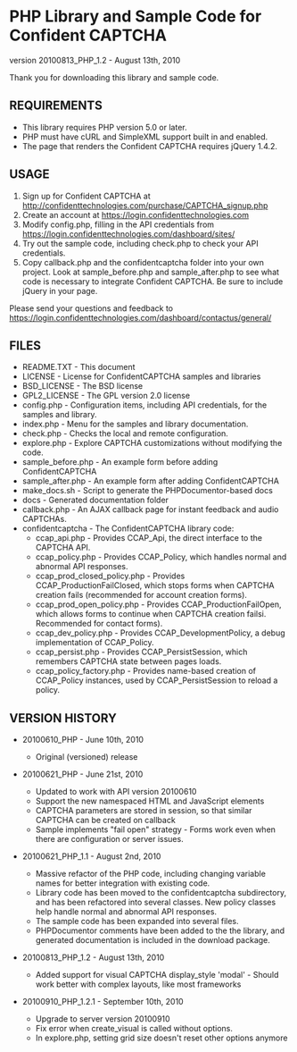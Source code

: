 PHP Library and Sample Code for Confident CAPTCHA
=================================================
version 20100813_PHP_1.2 - August 13th, 2010

Thank you for downloading this library and sample code.

REQUIREMENTS
------------

 * This library requires PHP version 5.0 or later.
 * PHP must have cURL and SimpleXML support built in and enabled.
 * The page that renders the Confident CAPTCHA requires jQuery 1.4.2.

USAGE
-----

 1. Sign up for Confident CAPTCHA at
    <http://confidenttechnologies.com/purchase/CAPTCHA_signup.php>
 2. Create an account at <https://login.confidenttechnologies.com>
 3. Modify config.php, filling in the API credentials from
    <https://login.confidenttechnologies.com/dashboard/sites/>
 4. Try out the sample code, including check.php to check your API credentials.
 5. Copy callback.php and the confidentcaptcha folder into your own project.
    Look at sample_before.php and sample_after.php to see what code is necessary
    to integrate Confident CAPTCHA. Be sure to include jQuery in your page.

Please send your questions and feedback to
<https://login.confidenttechnologies.com/dashboard/contactus/general/>

FILES
-----

 * README.TXT - This document
 * LICENSE - License for ConfidentCAPTCHA samples and libraries
 * BSD_LICENSE - The BSD license
 * GPL2_LICENSE - The GPL version 2.0 license
 * config.php - Configuration items, including API credentials, for the samples
   and library.
 * index.php - Menu for the samples and library documentation.
 * check.php - Checks the local and remote configuration.
 * explore.php - Explore CAPTCHA customizations without modifying the code.
 * sample_before.php - An example form before adding ConfidentCAPTCHA
 * sample_after.php - An example form after adding ConfidentCAPTCHA
 * make_docs.sh - Script to generate the PHPDocumentor-based docs
 * docs - Generated documentation folder
 * callback.php - An AJAX callback page for instant feedback and audio CAPTCHAs. 
 * confidentcaptcha - The ConfidentCAPTCHA library code:
     * ccap_api.php - Provides CCAP_Api, the direct interface to the CAPTCHA API.
     * ccap_policy.php - Provides CCAP_Policy, which handles normal and abnormal
       API responses.
     * ccap_prod_closed_policy.php - Provides CCAP_ProductionFailClosed, which
       stops forms when CAPTCHA creation fails (recommended for account creation
       forms).
     * ccap_prod_open_policy.php - Provides CCAP_ProductionFailOpen, which allows
       forms to continue when CAPTCHA creation failsi.  Recommended for contact
       forms).
     * ccap_dev_policy.php - Provides CCAP_DevelopmentPolicy, a debug
       implementation of CCAP_Policy.
     * ccap_persist.php - Provides CCAP_PersistSession, which remembers CAPTCHA
       state between pages loads.
     * ccap_policy_factory.php - Provides name-based creation of CCAP_Policy
       instances, used by CCAP_PersistSession to reload a policy.

VERSION HISTORY
---------------

 - 20100610_PHP - June 10th, 2010
     * Original (versioned) release

 - 20100621_PHP - June 21st, 2010
     * Updated to work with API version 20100610
     * Support the new namespaced HTML and JavaScript elements
     * CAPTCHA parameters are stored in session, so that similar CAPTCHA can be
       created on callback
     * Sample implements "fail open" strategy - Forms work even when there are
       configuration or server issues.

 - 20100621_PHP_1.1 - August 2nd, 2010
     * Massive refactor of the PHP code, including changing variable names for
       better integration with existing code.
     * Library code has been moved to the confidentcaptcha subdirectory, and has
       been refactored into several classes.  New policy classes help handle
       normal and abnormal API responses.
     * The sample code has been expanded into several files.
     * PHPDocumentor comments have been added to the the library, and generated
       documentation is included in the download package.

 - 20100813_PHP_1.2 - August 13th, 2010
     * Added support for visual CAPTCHA display_style 'modal' - Should work
       better with complex layouts, like most frameworks

 - 20100910_PHP_1.2.1 - September 10th, 2010
     * Upgrade to server version 20100910
     * Fix error when create_visual is called without options.
     * In explore.php, setting grid size doesn't reset other options anymore
